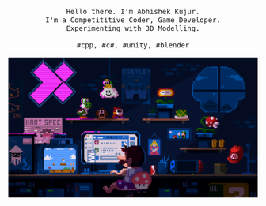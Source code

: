 <p align="center">
  <samp>
    Hello there. I'm Abhishek Kujur.
    <br />
    I'm a Competititive Coder, Game Developer.
    <br />
    Experimenting with 3D Modelling.
    <br />
    <br />
    #cpp, #c#, #unity, #blender
  </samp>
  <br />
  <br />
  <img
    align="center"
    src="https://github.com/NewCyberGypsy/NewCyberGypsy/blob/main/preview.gif"
    width="680"
  />
</p>
